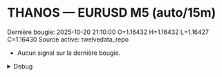 # THANOS — EURUSD M5 (auto/15m)
Dernière bougie: 2025-10-20 21:10:00  O=1.16432  H=1.16432  L=1.16427  C=1.16430
Source active: twelvedata_repo

- Aucun signal sur la dernière bougie.

<details><summary>Debug</summary>

- TD_API_KEY manquant.

</details>